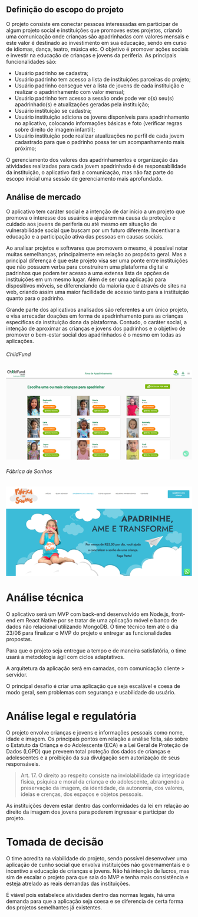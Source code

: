 ## Definição do escopo do projeto 
O projeto consiste em conectar pessoas interessadas em participar de algum projeto social e instituições que promoves estes projetos, criando uma comunicação onde crianças são apadrinhadas com valores mensais e este valor é destinado ao investimento em sua educação, sendo em curso de idiomas, dança, teatro, música etc. O objetivo é promover ações sociais e investir na educação de crianças e jovens da periferia.
As principais funcionalidades são:  
<ul>
  <li> Usuário padrinho se cadastra; </li>
  <li> Usuário padrinho tem acesso a lista de instituições parceiras do projeto; </li>
  <li>Usuário padrinho consegue ver a lista de jovens de cada instituição e realizar o apadrinhamento com valor mensal; </li>
  <li>Usuário padrinho tem acesso a sessão onde pode ver o(s) seu(s) apadrinhado(s) e atualizações geradas pela instituição; </li>
  <li>Usuário instituição se cadastra; </li>
  <li>Usuário instituição adiciona os jovens disponíveis para apadrinhamento no aplicativo, colocando informações básicas e foto (verificar regras sobre direito de imagem infantil);</li>
  <li>Usuário instituição pode realizar atualizações no perfil de cada jovem cadastrado para que o padrinho possa ter um acompanhamento mais próximo; </li>
</ul>

O gerenciamento dos valores dos apadrinhamentos e organização das atividades realizadas para cada jovem apadrinhado é de responsabilidade da instituição, o aplicativo fará a comunicação, mas não faz parte do escopo inicial uma sessão de gerenciamento mais aprofundado.  

## Análise de mercado 
O aplicativo tem caráter social e a intenção de dar início a um projeto que promova o interesse dos usuários a ajudarem na causa da proteção e cuidado aos jovens de periferia ou até mesmo em situação de vulnerabilidade social que buscam por um futuro diferente. Incentivar a educação e a participação ativa das pessoas em causas sociais.  

Ao analisar projetos e softwares que promovem o mesmo, é possível notar muitas semelhanças, principalmente em relação ao propósito geral. Mas a principal diferença é que este projeto visa ser uma ponte entre instituições que não possuem verba para construírem uma plataforma digital e padrinhos que podem ter acesso a uma extensa lista de opções de instituições em um mesmo lugar.  Além de ser uma aplicação para dispositivos móveis, se diferenciando da maioria que é através de sites na web, criando assim uma maior facilidade de acesso tanto para a instituição quanto para o padrinho.

Grande parte dos aplicativos analisados são referentes a um único projeto, e visa arrecadar doações em forma de apadrinhamento para as crianças especificas da instituição dona da plataforma. Contudo, o caráter social, a intenção de aproximar as crianças e jovens dos padrinhos e o objetivo de promover o bem-estar social dos apadrinhados é o mesmo em todas as aplicações.  

###### ChildFund
![ChildFund](/documents/img/CF.png "Child Fund")

###### Fábrica de Sonhos
![Fabrica de Sonhos](/documents/img/FS.png "Fabrica de Sonhos")

# Análise técnica
O aplicativo será um MVP com back-end desenvolvido em Node.js, front-end em React Native por se tratar de uma aplicação móvel e banco de dados não relacional utilizando MongoDB.
O time técnico tem até o dia 23/06 para finalizar o MVP do projeto e entregar as funcionalidades propostas.  

Para que o projeto seja entregue a tempo e de maneira satisfatória, o time usará a metodologia ágil com ciclos adaptativos.  

A arquitetura da aplicação será em camadas, com comunicação cliente > servidor. 

O principal desafio é criar uma aplicação que seja escalável e coesa de modo geral, sem problemas com segurança e usabilidade do usuário. 

# Análise legal e regulatória 
O projeto envolve crianças e jovens e informações pessoais como nome, idade e imagem. Os principais pontos em relação a análise feita, são sobre o Estatuto da Criança e do Adolescente (ECA) e a Lei Geral de Proteção de Dados (LGPD) que preveem total proteção dos dados de crianças e adolescentes e a proibição da sua divulgação sem autorização de seus responsáveis.  

> Art. 17. O direito ao respeito consiste na inviolabilidade da integridade física, psíquica e moral da criança e do adolescente, abrangendo a preservação da imagem, da identidade, da autonomia, dos valores, ideias e crenças, dos espaços e objetos pessoais. 

As instituições devem estar dentro das conformidades da lei em relação ao direito da imagem dos jovens para poderem ingressar e participar do projeto.  

# Tomada de decisão
O time acredita na viabilidade do projeto, sendo possível desenvolver uma aplicação de cunho social que envolva instituições não governamentais e o incentivo a educação de crianças e jovens. Não há intenção de lucros, mas sim de escalar o projeto para que saia do MVP e tenha mais consistência e esteja atrelado as reais demandas das instituições.  

É viável pois estabelece atividades dentro das normas legais, há uma demanda para que a aplicação seja coesa e se diferencia de certa forma dos projetos semelhantes já existentes.  
